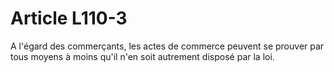 # Article L110-3

A l'égard des commerçants, les actes de commerce peuvent se prouver par tous moyens à moins qu'il n'en soit autrement disposé par la loi.